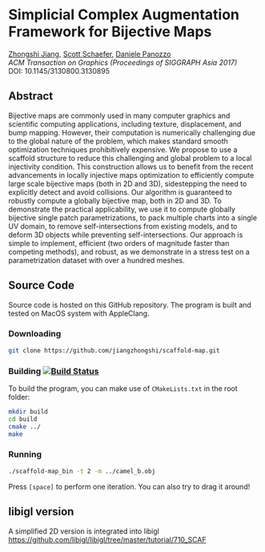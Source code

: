 # Simplicial Complex Augmentation Framework for Bijective Maps

[Zhongshi Jiang](http://cs.nyu.edu/~zhongshi/), [Scott Schaefer](http://faculty.cs.tamu.edu/schaefer/), [Daniele Panozzo](http://cs.nyu.edu/~panozzo/)<br/>
*ACM Transaction on Graphics (Proceedings of SIGGRAPH Asia 2017)*<br/>
DOI: 10.1145/3130800.3130895
## Abstract
Bijective maps are commonly used in many computer graphics and scientific computing applications, including texture, displacement, and bump mapping. However, their computation is numerically challenging due to the global nature of the problem, which makes standard smooth optimization techniques prohibitively expensive.
We propose to use a scaffold structure to reduce this challenging and global problem to a local injectivity condition. This construction allows us to benefit from the recent advancements in locally injective maps optimization to efficiently compute large scale bijective maps (both in 2D and 3D), sidestepping the need to explicitly detect and avoid collisions.
Our algorithm is guaranteed to robustly compute a globally bijective map, both in 2D and 3D. To demonstrate the practical applicability, we use it to compute globally bijective single patch parametrizations, to pack multiple charts into a single UV domain, to remove self-intersections from existing models, and to deform 3D objects while preventing self-intersections.
Our approach is simple to implement, efficient (two orders of magnitude faster than competing methods), and robust, as we demonstrate in a stress test on a parametrization dataset with over a hundred meshes.

## Source Code
Source code is hosted on this GitHub repository. The program is built and tested on MacOS system with AppleClang.

### Downloading
```bash
git clone https://github.com/jiangzhongshi/scaffold-map.git
```
### Building [![Build Status](https://travis-ci.org/jiangzhongshi/Scaffold-Map.svg?branch=master)](https://travis-ci.org/jiangzhongshi/Scaffold-Map)

To build the program, you can make use of `CMakeLists.txt` in
the root folder:

```bash
mkdir build
cd build
cmake ../
make
```
### Running
```bash
./scaffold-map_bin -t 2 -m ../camel_b.obj
```
Press `[space]` to perform one iteration. You can also try to drag it around!

## libigl version
A simplified 2D version is integrated into libigl
https://github.com/libigl/libigl/tree/master/tutorial/710_SCAF
